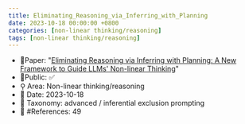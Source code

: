 ```yaml
---
title: Eliminating_Reasoning_via_Inferring_with_Planning
date: 2023-10-18 00:00:00 +0800
categories: [non-linear thinking/reasoning]
tags: [non-linear thinking/reasoning]
---
```


- 📙Paper: "[Eliminating Reasoning via Inferring with Planning: A New Framework to Guide LLMs' Non-linear Thinking](https://www.semanticscholar.org/paper/Eliminating-Reasoning-via-Inferring-with-Planning%3A-Tong-Wang/3a47a5e95812c54cbbbf68389014d4fd74c7e881)"
- 🔑Public: ✅
- ⚲ Area: Non-linear thinking/reasoning
- 📅 Date: 2023-10-18
- 🔎 Taxonomy: advanced / inferential exclusion prompting
- 📝 #References: 49
